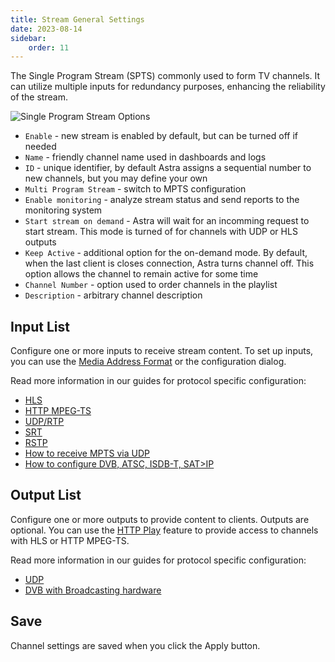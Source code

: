 ```yaml
---
title: Stream General Settings
date: 2023-08-14
sidebar:
    order: 11
---
```


The Single Program Stream (SPTS) commonly used to form TV channels. It can utilize multiple inputs for redundancy purposes, enhancing the reliability of the stream.

![Single Program Stream Options](https://cdn.cesbo.com/help/astra/admin-guide/stream/general.png)

- `Enable` - new stream is enabled by default, but can be turned off if needed
- `Name` - friendly channel name used in dashboards and logs
- `ID` - unique identifier, by default Astra assigns a sequential number to new channels, but you may define your own
- `Multi Program Stream` - switch to MPTS configuration
- `Enable monitoring` - analyze stream status and send reports to the monitoring system
- `Start stream on demand` - Astra will wait for an incomming request to start stream. This mode is turned of for channels with UDP or HLS outputs
- `Keep Active` - additional option for the on-demand mode. By default, when the last client is closes connection, Astra turns channel off. This option allows the channel to remain active for some time
- `Channel Number` - option used to order channels in the playlist
- `Description` - arbitrary channel description

## Input List

Configure one or more inputs to receive stream content. To set up inputs, you can use the [Media Address Format](/en/astra/receiving/address-format) or the configuration dialog.

Read more information in our guides for protocol specific configuration:

- [HLS](/en/astra/receiving/hls)
- [HTTP MPEG-TS](/en/astra/receiving/http)
- [UDP/RTP](/en/astra/receiving/udp)
- [SRT](/en/astra/receiving/srt)
- [RSTP](/en/astra/receiving/rtsp)
- [How to receive MPTS via UDP](/en/astra/receiving/mpts-via-udp)
- [How to configure DVB, ATSC, ISDB-T, SAT>IP](/en/astra/admin-guide/dvb)

## Output List

Configure one or more outputs to provide content to clients. Outputs are optional. You can use the [HTTP Play](/en/astra/delivery/http-play) feature to provide access to channels with HLS or HTTP MPEG-TS.

Read more information in our guides for protocol specific configuration:

- [UDP](/en/astra/delivery/udp)
- [DVB with Broadcasting hardware](/en/astra/admin-guide/dvb)

## Save

Channel settings are saved when you click the Apply button.
